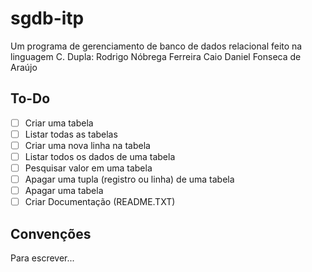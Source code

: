 # sgdb-itp
Um programa de gerenciamento de banco de dados relacional feito na linguagem C.
Dupla:
Rodrigo Nóbrega Ferreira
Caio Daniel Fonseca de Araújo

## To-Do

- [ ] Criar uma tabela
- [ ] Listar todas as tabelas
- [ ] Criar uma nova linha na tabela
- [ ] Listar todos os dados de uma tabela
- [ ] Pesquisar valor em uma tabela
- [ ] Apagar uma tupla (registro ou linha) de uma tabela
- [ ] Apagar uma tabela
- [ ] Criar Documentação (README.TXT)

## Convenções

Para escrever...



